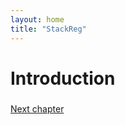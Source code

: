 ```yaml
---
layout: home
title: "StackReg"
---
```


# Introduction


### 


### 



<a class="continue" href="">Next chapter</a>


